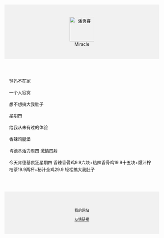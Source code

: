 <!DOCTYPE html>
<html lang="zh-CN">
  <head>
    <meta charset="utf-8">
    <meta name="viewport" content="width=device-width, initial-scale=1" />
    <title>Miracle的个人网站</title>
    <style>  
      body {
        margin: 0;
      }
    </style>
  </head>
  <body>
    <div style="
    background-color: #f1f1f1;
    text-align: center;
    padding:40px;
    ">
      <img src="https://tupian.qqw21.com/article/UploadPic/2020-6/20206221658942739.jpg" alt="潘勇睿" width="80px" height="80px">
      <figcaption>Miracle</figcaption>
    </div>
    <div style="
    max-width: 700px;
    margin:30px auto;
    padding: 15px;
    line-height: 1.7;
    ">
      <p>爸妈️不在️家</p>
      <p>一个️人寂️寞</p>
      <p>想不想搞大我肚子</p>
      <p>星期四</p>
      <p>给我从未有过的体验</p>
      <p>香辣鸡腿堡</p>
      <p>肯德基活力周四 激情四射</p>
      <p>今天肯德基疯狂星期四 香辣香骨鸡9.9六块+热辣香骨鸡19.9十五块+爆汁柠桔茶19.9两杯+秘汁全鸡29.9 轻松搞大我肚子</p>
    </div>
    <div style="
    background-color: #f1f1f1;
    text-align: center;
    padding:40px;
    font-size: 12px;
    ">
      <p>我的网站</p>
      <a href="https://2971719019.github.io/">友情链接</a>
    </div>
  </body>
</html>

 
